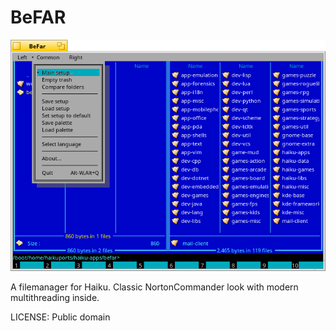 BeFAR
=====

![A screenshot of BeFAR](/befar.png)

A filemanager for Haiku. Classic NortonCommander look with modern multithreading inside.

LICENSE: Public domain
